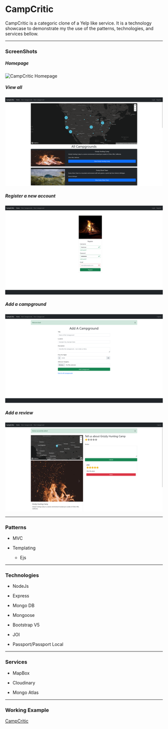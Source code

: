 # CampCritic

CampCritic is a categoric clone of a Yelp like service. It is a technology showcase to demonstrate
my the use of the patterns, technologies, and services bellow.

---

### ScreenShots
##### Homepage
![CampCritic Homepage](./screenshots/Home.png)
##### View all
![List of campgrounds](./screenshots/View_All.png)
##### Register a new account
![Register new account](./screenshots/Register.png)
##### Add a campground
![Add a campground](./screenshots/Add_Campground.png)
##### Add a review
![Add a review](./screenshots/Review.png)

---

### Patterns
* MVC

* Templating 
    * Ejs
---

### Technologies

* NodeJs

* Express

* Mongo DB

* Mongoose

* Bootstrap V5

* JOI

* Passport/Passport Local
---

### Services

* MapBox 

* Cloudinary

* Mongo Atlas
---

### Working Example

[CampCritic](https://z-campcritic.hellojjwj.com/home)
